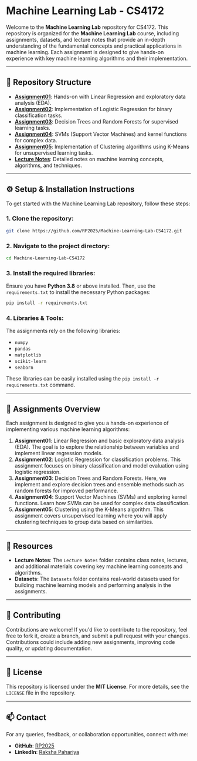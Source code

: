 
# Machine Learning Lab - CS4172

Welcome to the **Machine Learning Lab** repository for CS4172. This repository is organized for the **Machine Learning Lab** course, including assignments, datasets, and lecture notes that provide an in-depth understanding of the fundamental concepts and practical applications in machine learning. Each assignment is designed to give hands-on experience with key machine learning algorithms and their implementation.

---

## 📂 Repository Structure

- **[Assignment01](./Assignment01)**: Hands-on with Linear Regression and exploratory data analysis (EDA).
- **[Assignment02](./Assignment02)**: Implementation of Logistic Regression for binary classification tasks.
- **[Assignment03](./Assignment03)**: Decision Trees and Random Forests for supervised learning tasks.
- **[Assignment04](./Assignment04)**: SVMs (Support Vector Machines) and kernel functions for complex data.
- **[Assignment05](./Assignment05)**: Implementation of Clustering algorithms using K-Means for unsupervised learning tasks.
- **[Lecture Notes](./Lecture_Notes)**: Detailed notes on machine learning concepts, algorithms, and techniques.

---

## ⚙️ Setup & Installation Instructions

To get started with the Machine Learning Lab repository, follow these steps:

### 1. Clone the repository:

```bash
git clone https://github.com/RP2025/Machine-Learning-Lab-CS4172.git
```

### 2. Navigate to the project directory:

```bash
cd Machine-Learning-Lab-CS4172
```

### 3. Install the required libraries:

Ensure you have **Python 3.8** or above installed. Then, use the `requirements.txt` to install the necessary Python packages:

```bash
pip install -r requirements.txt
```

### 4. Libraries & Tools:

The assignments rely on the following libraries:

- `numpy`
- `pandas`
- `matplotlib`
- `scikit-learn`
- `seaborn`

These libraries can be easily installed using the `pip install -r requirements.txt` command.

---

## 🧪 Assignments Overview

Each assignment is designed to give you a hands-on experience of implementing various machine learning algorithms:

1. **Assignment01**: Linear Regression and basic exploratory data analysis (EDA). The goal is to explore the relationship between variables and implement linear regression models.
2. **Assignment02**: Logistic Regression for classification problems. This assignment focuses on binary classification and model evaluation using logistic regression.
3. **Assignment03**: Decision Trees and Random Forests. Here, we implement and explore decision trees and ensemble methods such as random forests for improved performance.
4. **Assignment04**: Support Vector Machines (SVMs) and exploring kernel functions. Learn how SVMs can be used for complex data classification.
5. **Assignment05**: Clustering using the K-Means algorithm. This assignment covers unsupervised learning where you will apply clustering techniques to group data based on similarities.

---

## 📘 Resources

- **Lecture Notes**: The `Lecture Notes` folder contains class notes, lectures, and additional materials covering key machine learning concepts and algorithms.
- **Datasets**: The `Datasets` folder contains real-world datasets used for building machine learning models and performing analysis in the assignments.

---

## 🤝 Contributing

Contributions are welcome! If you'd like to contribute to the repository, feel free to fork it, create a branch, and submit a pull request with your changes. Contributions could include adding new assignments, improving code quality, or updating documentation.

---

## 📄 License

This repository is licensed under the **MIT License**. For more details, see the `LICENSE` file in the repository.

---

## 📫 Contact

For any queries, feedback, or collaboration opportunities, connect with me:

- **GitHub**: [RP2025](https://github.com/RP2025)
- **LinkedIn**: [Raksha Pahariya](https://www.linkedin.com/in/raksha-pahariya-409842227/)
